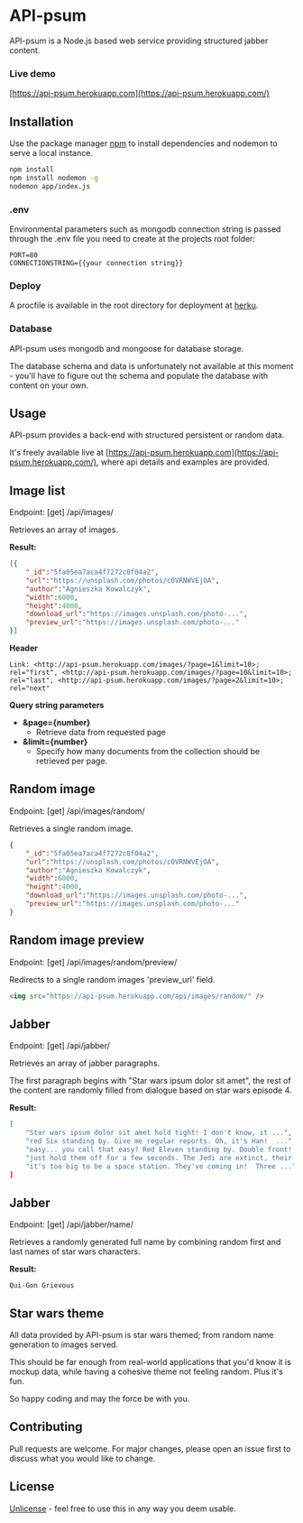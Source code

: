 
# API-psum

API-psum is a Node.js based web service providing structured jabber content.

### Live demo
[https://api-psum.herokuapp.com](https://api-psum.herokuapp.com/)


## Installation

Use the package manager [npm](https://nodejs.org/en/) to install dependencies and nodemon to serve a local instance.

```bash
npm install
npm install nodemon -g
nodemon app/index.js
```

### .env
Environmental parameters such as mongodb connection string is passed through the .env file you need to create at the projects root folder:
```
PORT=80
CONNECTIONSTRING={{your connection string}}
```

### Deploy
A procfile is available in the root directory for deployment at [herku](https://www.heroku.com/).

### Database
API-psum uses mongodb and mongoose for database storage.

The database schema and data is unfortunately not available at this moment - you'll have to figure out the schema and populate the database with content on your own.



## Usage
API-psum provides a back-end with structured persistent or random data.

It's freely available live at [https://api-psum.herokuapp.com](https://api-psum.herokuapp.com/), where api details and examples are provided.

## Image list
Endpoint: [get] /api/images/

Retrieves an array of images.

**Result:**
```json
[{
	"_id":"5fa05ea7aca4f7272c0f04a2",
	"url":"https://unsplash.com/photos/c0VRNWVEjOA",
	"author":"Agnieszka Kowalczyk",
	"width":6000,
	"height":4000,
	"download_url":"https://images.unsplash.com/photo-...",
	"preview_url":"https://images.unsplash.com/photo-..."
}]
```
**Header**
```http
Link: <http://api-psum.herokuapp.com/images/?page=1&limit=10>; rel="first", <http://api-psum.herokuapp.com/images/?page=10&limit=10>; rel="last", <http://api-psum.herokuapp.com/images/?page=2&limit=10>; rel="next"
```

**Query string parameters**
* **&page={number}**
	* Retrieve data from requested page
* **&limit={number}**
	* Specify how many documents from the collection should be retrieved per page.

## Random image
Endpoint: [get] /api/images/random/

Retrieves a single random image.

```json
{
	"_id":"5fa05ea7aca4f7272c0f04a2",
	"url":"https://unsplash.com/photos/c0VRNWVEjOA",
	"author":"Agnieszka Kowalczyk",
	"width":6000,
	"height":4000,
	"download_url":"https://images.unsplash.com/photo-...",
	"preview_url":"https://images.unsplash.com/photo-..."
}
```

## Random image preview
Endpoint: [get] /api/images/random/preview/

Redirects to a single random images 'preview_url' field.

```html
<img src="https://api-psum.herokuapp.com/api/images/random/" />
```

## Jabber
Endpoint: [get] /api/jabber/

Retrieves an array of jabber paragraphs.

The first paragraph begins with "Star wars ipsum dolor sit amet", the rest of the content are randomly filled from dialogue based on star wars episode 4.

**Result:**
```json
[
	"Star wars ipsum dolor sit amet hold tight! I don't know, it ...",
	"red Six standing by. Give me regular reports. Oh, it's Han!  ...",
	"easy... you call that easy? Red Eleven standing by. Double front! ...",
	"just hold them off for a few seconds. The Jedi are extinct, their ...",
	"it's too big to be a space station. They've coming in!  Three ..."]
]
```

## Jabber
Endpoint: [get] /api/jabber/name/

Retrieves a randomly generated full name by combining random first and last names of star wars characters.

**Result:**
```
Qui-Gon Grievous
```

## Star wars theme
All data provided by API-psum is star wars themed; from random name generation to images served.

This should be far enough from real-world applications that you'd know it is mockup data, while having a cohesive theme not feeling random. Plus it's fun.

So happy coding and may the force be with you.


## Contributing
Pull requests are welcome. For major changes, please open an issue first to discuss what you would like to change.


## License
[Unlicense](https://choosealicense.com/licenses/unlicense/) - feel free to use this in any way you deem usable.